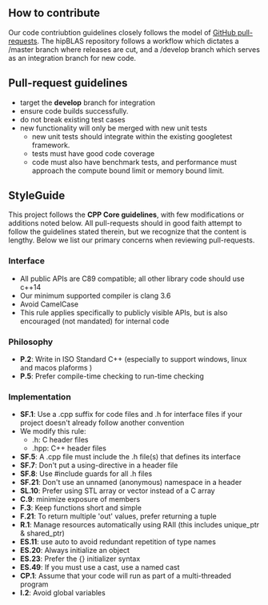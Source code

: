 ## How to contribute

Our code contriubtion guidelines closely follows the model of [GitHub pull-requests](https://help.github.com/articles/using-pull-requests/). The hipBLAS repository follows a workflow which dictates a /master branch where releases are cut, and a
/develop branch which serves as an integration branch for new code.

## Pull-request guidelines
* target the **develop** branch for integration
* ensure code builds successfully.
* do not break existing test cases
* new functionality will only be merged with new unit tests
  * new unit tests should integrate within the existing googletest framework.
  * tests must have good code coverage
  * code must also have benchmark tests, and performance must approach the compute bound limit or memory bound limit.

## StyleGuide
This project follows the **CPP Core guidelines**, with few modifications or additions noted below.  All pull-requests should in good faith attempt to follow the guidelines stated therein, but we recognize that the content is lengthy.  Below we list our primary concerns when reviewing pull-requests.

### Interface
-  All public APIs are C89 compatible; all other library code should use c++14
  - Our minimum supported compiler is clang 3.6
-  Avoid CamelCase
  - This rule applies specifically to publicly visible APIs, but is also encouraged (not mandated) for internal code

### Philosophy
-  **P.2**: Write in ISO Standard C++ (especially to support windows, linux and macos plaforms )
-  **P.5**: Prefer compile-time checking to run-time checking

### Implementation
-  **SF.1**: Use a .cpp suffix for code files and .h for interface files if your project doesn't already follow another convention
  - We modify this rule:
    - .h: C header files
    - .hpp: C++ header files
-  **SF.5**: A .cpp file must include the .h file(s) that defines its interface
-  **SF.7**: Don't put a using-directive in a header file
-  **SF.8**: Use #include guards for all .h files
-  **SF.21**: Don't use an unnamed (anonymous) namespace in a header
-  **SL.10**: Prefer using STL array or vector instead of a C array
-  **C.9**: minimize exposure of members
-  **F.3**: Keep functions short and simple
-  **F.21**: To return multiple 'out' values, prefer returning a tuple
-  **R.1**: Manage resources automatically using RAII (this includes unique_ptr & shared_ptr)
-  **ES.11**:  use auto to avoid redundant repetition of type names
-  **ES.20**: Always initialize an object
-  **ES.23**: Prefer the {} initializer syntax
-  **ES.49**: If you must use a cast, use a named cast
-  **CP.1**: Assume that your code will run as part of a multi-threaded program
-  **I.2**: Avoid global variables
